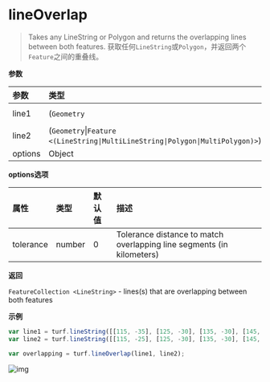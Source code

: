 # lineOverlap

> Takes any LineString or Polygon and returns the overlapping lines between both features.
> 获取任何`LineString`或`Polygon`，并返回两个`Feature`之间的重叠线。

**参数**

| 参数    | 类型                                                         | 描述                           |
| :------ | :----------------------------------------------------------- | :----------------------------- |
| line1   | (`Geometry`|`Feature <(LineString\|MultiLineString\|Polygon\|MultiPolygon)>`) | any LineString or Polygon      |
| line2   | (`Geometry`\|`Feature <(LineString\|MultiLineString\|Polygon\|MultiPolygon)>`) | any LineString or Polygon      |
| options | Object                                                       | Optional parameters: see below |

**options选项**

| 属性      | 类型   | 默认值 | 描述                                                         |
| :-------- | :----- | :----- | :----------------------------------------------------------- |
| tolerance | number | 0      | Tolerance distance to match overlapping line segments (in kilometers) |

**返回**

`FeatureCollection <LineString>` - lines(s) that are overlapping between both features

**示例**

```js
var line1 = turf.lineString([[115, -35], [125, -30], [135, -30], [145, -35]]);
var line2 = turf.lineString([[115, -25], [125, -30], [135, -30], [145, -25]]);

var overlapping = turf.lineOverlap(line1, line2);
```

![img](https://pzy-images.oss-cn-hangzhou.aliyuncs.com/img/lineOverlap.99a65c25.webp)
